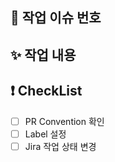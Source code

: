 ## 📌 작업 이슈 번호

<!-- Jira 이슈 번호 작성 -->

## ✨ 작업 내용

<!-- 작업에 대한 설명을 적어주세요 -->

## ❗ CheckList

- [ ] PR Convention 확인
- [ ] Label 설정
- [ ] Jira 작업 상태 변경
